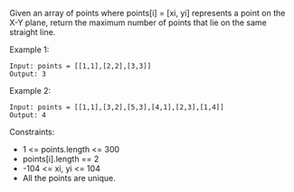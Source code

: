 Given an array of points where points[i] = [xi, yi] represents a point on the X-Y plane, return the maximum number of points that lie on the same straight line.

 

Example 1:
```
Input: points = [[1,1],[2,2],[3,3]]
Output: 3
```

Example 2:
```
Input: points = [[1,1],[3,2],[5,3],[4,1],[2,3],[1,4]]
Output: 4
```

Constraints:

- 1 <= points.length <= 300
- points[i].length == 2
- -104 <= xi, yi <= 104
- All the points are unique.